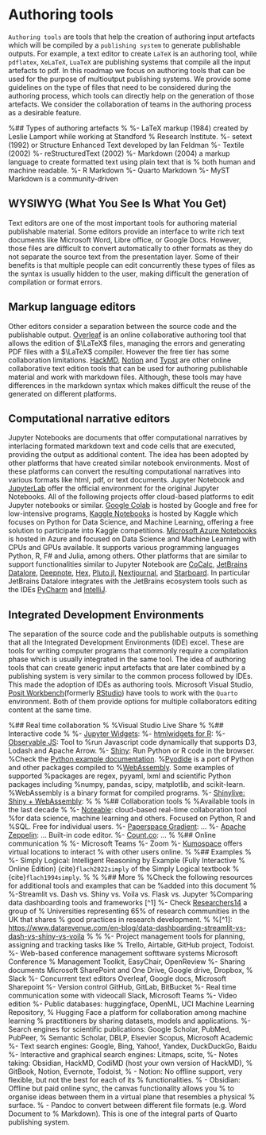 # Authoring tools

`Authoring tools` are tools that help the creation of authoring input artefacts
which will be compiled by a `publishing system` to generate publishable
outputs. For example, a text editor to create `LaTeX` is an authoring tool,
while `pdflatex`, `XeLaTeX`, `LuaTeX` are publishing systems that compile all
the input artefacts to pdf. In this roadmap we focus on authoring tools that
can be used for the purpose of multioutput publishing systems. We provide some
guidelines on the type of files that need to be considered during the authoring
process, which tools can directly help on the generation of those artefacts. We
consider the collaboration of teams in the authoring process as a desirable
feature.

%## Types of authoring artefacts
%
%- LaTeX markup (1984) created by Leslie Lamport while working at Standford
%  Research Institute.
%- setext (1992) or Structure Enhanced Text developed by Ian Feldman
%- Textile (2002)
%- reStructuredText (2002)
%- Markdown (2004) a markup language to create formatted text using plain text that is
%  both human and machine readable.
%- R Markdown
%- Quarto Markdown
%- MyST Markdown is a community-driven


## WYSIWYG (What You See Is What You Get)

Text editors are one of the most important tools for authoring material
publishable material. Some editors provide an interface to write rich text
documents like Microsoft Word, Libre office, or Google Docs. However, those
files are difficult to convert automatically to other formats as they do not
separate the source text from the presentation layer. Some of their benefits
is that multiple people can edit concurrently these types of files as the
syntax is usually hidden to the user, making difficult the generation of
compilation or format errors.

## Markup language editors

Other editors consider a separation between the source code and the publishable
output. [Overleaf](https://www.overleaf.com/) is an online collaborative
authoring tool that allows the edition of $\LaTeX$ files, managing the errors
and generating PDF files with a $\LaTeX$ compiler. However the free tier has
some collaboration limitations. [HackMD](https://hackmd.io/),
[Notion](https://www.notion.so/) and [Typst](https://typst.app/) are other
online collaborative text edition tools that can be used for authoring
publishable material and work with markdown files. Although, these tools may
have differences in the markdown syntax which makes difficult the reuse of the
generated on different platforms.

## Computational narrative editors

Jupyter Notebooks are documents that offer computational narratives by
interlacing formated markdown text and code cells that are executed, providing
the output as additional content. The idea has been adopted by other platforms
that have created similar notebook environments. Most of these platforms can
convert the resulting computational narratives into various formats like html,
pdf, or text documents. Jupyter Notebook and
[JupyterLab](https://jupyterlab.readthedocs.io/en/latest/) offer the official
environment for the original Jupyter Notebooks. All of the following projects
offer cloud-based platforms to edit Jupyter notebooks or similar. [Google
Colab](https://colab.research.google.com/) is hosted by
Google and free for low-intensive programs, [Kaggle
Notebooks](https://www.kaggle.com/notebooks) is 
hosted by Kaggle which focuses on Python for Data Science, and Machine
Learning, offering a free solution to participate into Kaggle competitions.
[Microsoft Azure Notebooks](https://notebooks.azure.com/) is hosted in Azure
and focused on Data Science and Machine Learning with
CPUs and GPUs available. It supports various programming languages Python, R,
F\# and Julia, among others. Other platforms that are similar to support
functionalities similar to Jupyter Notebook are [CoCalc](https://cocalc.com/),
[JetBrains Datalore](https://datalore.jetbrains.com/),
[Deepnote](https://deepnote.com/), [Hex](https://hex.tech/),
[Pluto.jl](https://plutojl.org/), [Nextjournal](https://nextjournal.com/), and
[Starboard](https://starboard.gg/).  In particular JetBrains Datalore
integrates with the JetBrains ecosystem tools such as the IDEs
[PyCharm](https://www.jetbrains.com/pycharm/) and
[IntelliJ](https://www.jetbrains.com/idea/).

## Integrated Development Environments

The separation of the source code and the publishable outputs is something that
all the Integrated Development Environments (IDE) excel. These are tools for
writing computer programs that commonly require a compilation phase which is
usually integrated in the same tool. The idea of authoring tools that can
create generic input artefacts that are later combined by a publishing system
is very similar to the common process followed by IDEs. This made the adoption
of IDEs as authoring tools. Microsoft Visual Studio, [Posit
Workbench](https://posit.co/products/enterprise/workbench/)(formerly
[RStudio](https://posit.co/download/rstudio-desktop/))
have tools to work with the `Quarto` environment. Both of them provide options
for multiple collaborators editing content at the same time.

%## Real time collaboration
%
%Visual Studio Live Share
%
%## Interactive code
%
%- [Jupyter Widgets](https://jupyter.org/widgets): 
%- [htmlwidgets for R](http://www.htmlwidgets.org/):
%- [Observable JS](https://observablehq.com/@observablehq/observable-javascript): Tool to
%run Javascript code dynamically that supports D3, Lodash and Apache Arrow.
%- [Shiny](https://shiny.posit.co/): Run Python or R code in the browser.
%Check the [Python example documentation](https://shiny.posit.co/py/docs/overview.html).
%[Pyodide](https://pyodide.org/en/stable/) is a port of Python and other packages compiled to
%[WebAssembly](https://webassembly.org/). Some examples of supported
%packages are  regex, pyyaml, lxml and scientific Python packages including
%numpy, pandas, scipy, matplotlib, and scikit-learn.
%WebAssembly is a binary format for compiled programs.
%- [Shinylive: Shiny + WebAssembly](https://shiny.posit.co/py/docs/shinylive.html):
%
%
%## Collaboration tools
%
%Available tools in the last decade
%
%- [Noteable](https://noteable.io/): cloud-based real-time collaboration tool
%for data science, machine learning and others. Focused on Python, R and
%SQL. Free for individual users.
%- [Paperspace Gradient](https://gradient.paperspace.com/): ...
%- [Apache Zeppelin](https://zeppelin.apache.org/): ... Built-in code editor.
%- [Count.co](https://count.co/): ...
%
%## Online communication
%
%- Microsoft Teams
%- Zoom
%- [Kumospace](https://www.kumospace.com/) offers virtual locations to interact
%  with other users online.
%
%## Examples
%
%- Simply Logical: Intelligent Reasoning by Example (Fully Interactive
%  Online Edition) {cite}`flach2022simply` of the Simply Logical textbook
%  {cite}`flach1994simply`.
%
%
%## More
%
%Check the following resources for additional tools and examples that can be
%added into this document
%
%-Streamlit vs. Dash vs. Shiny vs. Voila vs. Flask vs. Jupyter
%Comparing data dashboarding tools and frameworks [^1]
%- Check [Researchers14](https://www.researchers14.ac.uk/) a group of
%  Universities representing 65% of research communities in the UK that shares
%  good practices in research development.
%
%[^1]: https://www.datarevenue.com/en-blog/data-dashboarding-streamlit-vs-dash-vs-shiny-vs-voila
%
%
%- Project management tools for planning, assigning and tracking tasks like
%  Trello, Airtable, GitHub project, Todoist.
%- Web-based conference management softtware systems Microsoft Conference
%  Management Toolkit, EasyChair, OpenReview
%- Sharing documents Microsoft SharePoint and One Drive, Google drive, Dropbox,
%  Slack
%- Concurrent text editors Overleaf, Google docs, Microsoft Sharepoint
%- Version control GitHub, GitLab, BitBucket
%- Real time communication some with videocall Slack, Microsoft Teams
%- Video edition
%- Public databases: huggingface, OpenML, UCI Machine Learning Repository,
%  Hugging Face a platform for collaboration among machine learning
%  practitioners by sharing datasets, models and applications.
%- Search engines for scientific publications: Google Scholar, PubMed, PubPeer,
%  Semantic Scholar, DBLP, Elsevier Scopus, Microsoft Academic
%- Text search engines: Google, Bing, Yahoo!, Yandex, DuckDuckGo, Baidu 
%- Interactive and graphical search engines: Litmaps, scite, 
%- Notes taking: Obsidian, HackMD, CodiMD (host your own version of HackMD),
%  GitBook, Notion, Evernote, Todoist, 
%  - Notion: No offline support, very flexible, but not the best for each of its
%    functionalities.
%  - Obsidian: Offline but paid online sync, the canvas functionality allows you
%    to organise ideas between them in a virtual plane that resembles a physical
%    surface.
%  - Pandoc to convert between different file formats (e.g. Word Document to
%    Markdown). This is one of the integral parts of Quarto publishing system.
